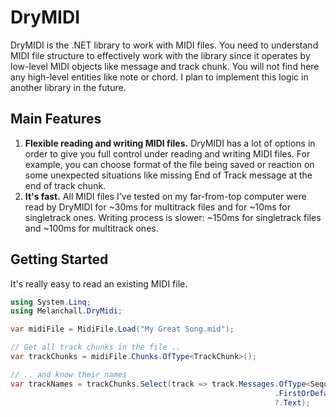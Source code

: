 # DryMIDI
DryMIDI is the .NET library to work with MIDI files. You need to understand MIDI file structure to effectively work with the library since it operates by low-level MIDI objects like message and track chunk. You will not find here any high-level entities like note or chord. I plan to implement this logic in another library in the future.

## Main Features

1. **Flexible reading and writing MIDI files.** DryMIDI has a lot of options in order to give you full control under reading and writing MIDI files. For example, you can choose format of the file being saved or reaction on some unexpected situations like missing End of Track message at the end of track chunk.
1. **It's fast.** All MIDI files I've tested on my far-from-top computer were read by DryMIDI for ~30ms for multitrack files and for ~10ms for singletrack ones. Writing process is slower: ~150ms for singletrack files and ~100ms for multitrack ones.

## Getting Started

It's really easy to read an existing MIDI file. 

```csharp
using System.Linq;
using Melanchall.DryMidi;

var midiFile = MidiFile.Load("My Great Song.mid");

// Get all track chunks in the file ..
var trackChunks = midiFile.Chunks.OfType<TrackChunk>();

// .. and know their names
var trackNames = trackChunks.Select(track => track.Messages.OfType<SequenceTrackNameMessage>()
                                                           .FirstOrDefault()
                                                           ?.Text);
```
